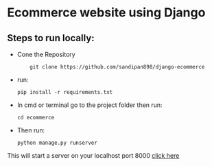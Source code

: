# Ecommerce website using Django

## Steps to run locally:

- Cone the Repository    
    ```
        git clone https://github.com/sandipan898/django-ecommerce    
    ```
- run:
    ```
    pip install -r requirements.txt
    ```
- In cmd or terminal go to the project folder then run:
    ```
    cd ecommerce
    ```
- Then run:
    ```
    python manage.py runserver
    ```

This will start a server on your  localhost port 8000 [click here](localhost:8000)
